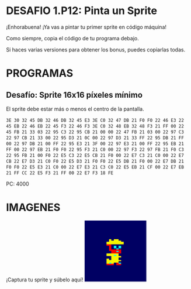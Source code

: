 # DESAFIO 1.P12: Pinta un Sprite

¡Enhorabuena! ¡Ya vas a pintar tu primer sprite en código máquina!

Como siempre, copia el código de tu programa debajo. 

Si haces varias versiones para obtener los bonus, puedes copiarlas todas.

# PROGRAMAS

## Desafío: Sprite 16x16 píxeles mínimo
El sprite debe estar más o menos el centro de la pantalla.
```
3E 30 32 45 DB 32 46 DB 32 45 E3 3E C0 32 47 DB 21 F0 F0 22 46 E3 22 45 EB 22 46 EB 22 45 F3 22 46 F3 3E C0 32 48 EB 32 48 F3 21 FF 00 22 45 FB 21 33 03 22 95 C3 22 95 CB 21 00 00 22 47 FB 21 03 00 22 97 C3 22 97 CB 21 33 00 22 95 D3 21 0C 00 22 97 D3 21 33 FF 22 95 DB 21 FF 00 22 97 DB 21 00 FF 22 95 E3 21 3F 00 22 97 E3 21 00 FF 22 95 EB 21 FF 00 22 97 EB 21 F0 F0 22 95 F3 21 C0 00 22 97 F3 22 97 FB 21 F0 C3 22 95 FB 21 00 F0 22 E5 C3 22 E5 CB 21 F0 00 22 E7 C3 21 C0 00 22 E7 CB 22 E7 D3 21 C0 F0 22 E5 D3 21 F0 F0 22 E5 DB 21 F0 00 22 E7 DB 21 F0 F0 22 E5 E3 21 C0 00 22 E7 E3 21 C3 C0 22 E5 EB 21 CF 00 22 E7 EB 21 FF CC 22 E5 F3 21 FF 00 22 E7 F3 18 FE
```
PC: 4000

# IMAGENES
¡Captura tu sprite y súbelo aquí!
![Desafío](/tesoroperdido.png)
